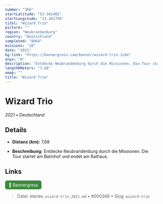```yaml
---
nummer: "366"
startLatitude: "53.561402"
startLongitude: "13.261756"
titel: "Wizard Trio"
picture: ""
region: "Neubrandenburg"
country: "Deutschland"
completed: "8064"
missions: "18"
date: "2021"
bg-link: "https://bannergress.com/banner/wizard-trio-1c8e"
onyx: "0"
description: "Entdecke Neubrandenburg durch die Missionen. Die Tour startet am Bahnhof und endet am Rathaus."
lengthKMeters: "7,68"
umap: ""
title: "Wizard Trio"
---
```

# Wizard Trio

*2021* • Deutschland



## Details
- **Distanz (km):** 7,68



- **Beschreibung:** Entdecke Neubrandenburg durch die Missionen. Die Tour startet am Bahnhof und endet am Rathaus.


## Links
<div style="margin-top: 0.5em;">
<a href="https://bannergress.com/banner/wizard-trio-1c8e" target="_blank" style="display:inline-block;margin-right:8px;padding:6px 12px;background-color:#3c8b3c;color:white;text-decoration:none;border-radius:6px;">🔗 Bannergress</a>

</div>


> Datei: `000366_wizard-trio_2021.md` • #000366 • Slug: `wizard-trio`
